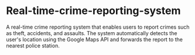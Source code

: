 # Real-time-crime-reporting-system
A real-time crime reporting system that enables users to report crimes such as theft, accidents, and assaults. The system automatically detects the user's location using the Google Maps API and forwards the report to the nearest police station.
